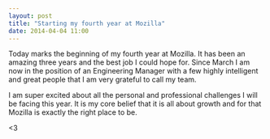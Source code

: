 ```yaml
---
layout: post
title: "Starting my fourth year at Mozilla"
date: 2014-04-04 11:00
---
```


Today marks the beginning of my fourth year at Mozilla. It has been an amazing
three years and the best job I could hope for. Since March I am now in the
position of an Engineering Manager with a few highly intelligent and great
people that I am very grateful to call my team.

I am super excited about all the personal and professional challenges I will
be facing this year. It is my core belief that it is all about growth and for
that Mozilla is exactly the right place to be.

<3
